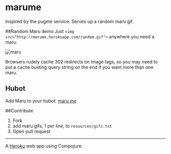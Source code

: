 # marume

Inspired by the pugme service. Serves up a random maru gif.

##Random Maru demo
Just
`<img src="http://marume.herokuapp.com/random.gif">` anywhere you need a maru. 

![maru](http://marume.herokuapp.com/random.gif)

Browsers rudely cache 302 redirects on image tags, so you may need to put a cache busting query string on the end if you want more than one maru.

## Hubot
Add Maru to your hubot: [maru me](https://github.com/paulhenrich/marume-bot)

##Contribute
1. Fork
2. add maru gifs, 1 per line, to `resources/gifs.txt`
3. Open pull request


---

A [Heroku](http://www.heroku.com) web app using Compojure.
